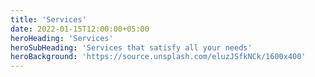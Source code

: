 ```yaml
---
title: 'Services'
date: 2022-01-15T12:00:00+05:00
heroHeading: 'Services'
heroSubHeading: 'Services that satisfy all your needs'
heroBackground: 'https://source.unsplash.com/eluzJSfkNCk/1600x400'
---
```

